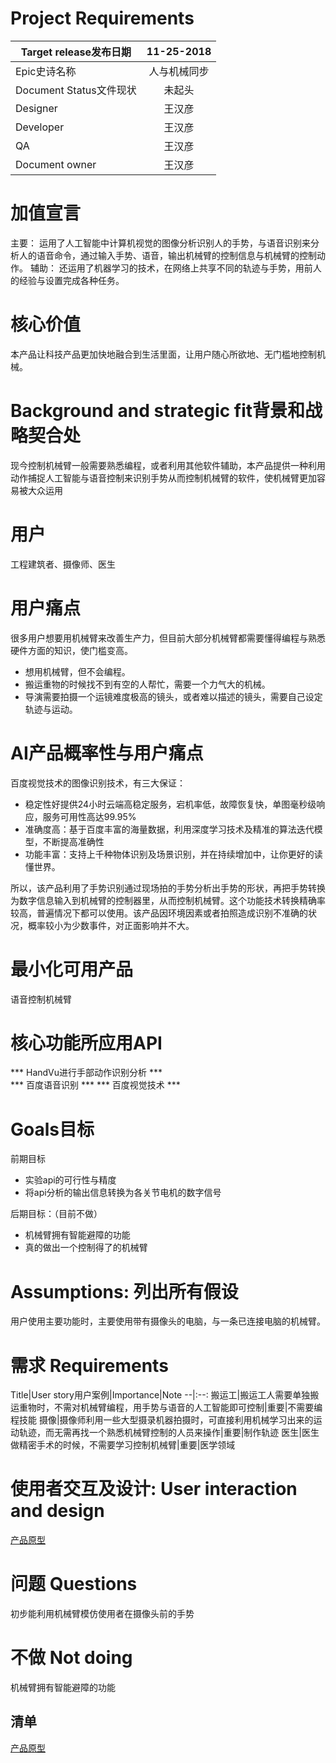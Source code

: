 
# Project Requirements 
Target release发布日期|11-25-2018
--|:--:
Epic史诗名称|人与机械同步
Document Status文件现状|未起头
Designer|王汉彦
Developer|王汉彦
QA|王汉彦
Document owner|王汉彦

# 加值宣言 
主要： 运用了人工智能中计算机视觉的图像分析识别人的手势，与语音识别来分析人的语音命令，通过输入手势、语音，输出机械臂的控制信息与机械臂的控制动作。 
辅助： 还运用了机器学习的技术，在网络上共享不同的轨迹与手势，用前人的经验与设置完成各种任务。 

# 核心价值 
本产品让科技产品更加快地融合到生活里面，让用户随心所欲地、无门槛地控制机械。 


# Background and strategic fit背景和战略契合处 
现今控制机械臂一般需要熟悉编程，或者利用其他软件辅助，本产品提供一种利用动作捕捉人工智能与语音控制来识别手势从而控制机械臂的软件，使机械臂更加容易被大众运用 

# 用户 
工程建筑者、摄像师、医生

# 用户痛点 
很多用户想要用机械臂来改善生产力，但目前大部分机械臂都需要懂得编程与熟悉硬件方面的知识，使门槛变高。
* 想用机械臂，但不会编程。
* 搬运重物的时候找不到有空的人帮忙，需要一个力气大的机械。 
* 导演需要拍摄一个运镜难度极高的镜头，或者难以描述的镜头，需要自己设定轨迹与运动。

# AI产品概率性与用户痛点 
百度视觉技术的图像识别技术，有三大保证：
* 稳定性好提供24小时云端高稳定服务，宕机率低，故障恢复快，单图毫秒级响应，服务可用性高达99.95%
* 准确度高：基于百度丰富的海量数据，利用深度学习技术及精准的算法迭代模型，不断提高准确性
* 功能丰富：支持上千种物体识别及场景识别，并在持续增加中，让你更好的读懂世界。
 
所以，该产品利用了手势识别通过现场拍的手势分析出手势的形状，再把手势转换为数字信息输入到机械臂的控制器里，从而控制机械臂。这个功能技术转换精确率较高，普遍情况下都可以使用。该产品因环境因素或者拍照造成识别不准确的状况，概率较小为少数事件，对正面影响并不大。

# 最小化可用产品 
语音控制机械臂 

# 核心功能所应用API 
*** HandVu进行手部动作识别分析 ***  
*** 百度语音识别 *** 
*** 百度视觉技术 *** 

# Goals目标 
前期目标
* 实验api的可行性与精度
* 将api分析的输出信息转换为各关节电机的数字信号

后期目标：（目前不做）
* 机械臂拥有智能避障的功能 
* 真的做出一个控制得了的机械臂


# Assumptions: 列出所有假设 
用户使用主要功能时，主要使用带有摄像头的电脑，与一条已连接电脑的机械臂。

# 需求 Requirements  
Title|User story用户案例|Importance|Note
--|:--:
搬运工|搬运工人需要单独搬运重物时，不需对机械臂编程，用手势与语音的人工智能即可控制|重要|不需要编程技能
摄像|摄像师利用一些大型摄录机器拍摄时，可直接利用机械学习出来的运动轨迹，而无需再找一个熟悉机械臂控制的人员来操作|重要|制作轨迹
医生|医生做精密手术的时候，不需要学习控制机械臂|重要|医学领域

# 使用者交互及设计: User interaction and design 
[产品原型](https://ayasewakaba.github.io/api_AXURE/ "产品原型")

# 问题 Questions 
初步能利用机械臂模仿使用者在摄像头前的手势

# 不做 Not doing 
机械臂拥有智能避障的功能

## 清单 
[产品原型](https://ayasewakaba.github.io/api_AXURE/ "产品原型")


```python

```

